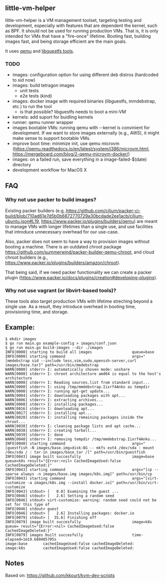 ##  little-vm-helper

little-vm-helper is a VM management toolset, targeting testing and development, especially with
features that are dependent the kernel, such as BPF. It should not be used for running production
VMs. That is, it is only intended for VMs that have a "fire-once" lifetime. Booting fast, building
images fast, and being storage efficient are the main goals.

It uses [qemu](https://www.qemu.org/) and [libguestfs tools](https://libguestfs.org/).

### TODO
 * images: configuration option for using different deb distros (hardcoded to sid now)
 * images: build tetragon images
     * unit tests
     * e2e tests (kind)
 * images: docker image with required binaries (libguestfs, mmdebstrap, etc.) to run the tool
    * is that possible? libguestfs needs to boot a mini-VM
 * kernels: add suport for buidling kernels
 * runner: qemu runner wrapper
 * images bootable VMs: running qemu with --kernel is convinient for
   development. If we want to store images externally (e.g., AWS), it might
   make sense to support bootable VMs.
 * improve boot time: minimize init, use qemu microvm
   (https://qemu.readthedocs.io/en/latest/system/i386/microvm.html,
   https://mergeboard.com/blog/2-qemu-microvm-docker/)
 * images: on a failed run, save everything in a image-failed-$(date) directory
 * development workflow for MacOS X

## FAQ

### Why not use packer to build images?

Existing packer builders
(e.g,.https://github.com/cilium/packer-ci-build/blob/710ad61e7d5b0b6872770729a30bcdade2ee1acb/cilium-ubuntu.json#L19,
https://www.packer.io/plugins/builders/qemu) are meant to manage VMs with
longer lifetimes than a single use, and use facilities that introduce unnecessary overhead for our use-case.

Also, packer does not seem to have a way to provision images without booting a
machine. There is an outdated chroot package
https://github.com/summerwind/packer-builder-qemu-chroot, and cloud chroot builders
(e.g., https://www.packer.io/plugins/builders/amazon/chroot).

That being said, if we need packer functionality we can create a packer plugin
(https://www.packer.io/docs/plugins/creation#developing-plugins).

### Why not use vagrant (or libvirt-based tools)?

These tools also target production VMs with lifetime streching beyond a single
use. As a result, they introduce overhead in booting time, provisioning time,
and storage.

## Example:


```
$ mkdir images
$ go run main.go example-config > images/conf.json
$ go run main.go build-images --dir ./images
INFO[0000] starting to build all images                  queue=base
INFO[0000] starting command                              args="[mmdebstrap sid --include less,vim,sudo,openssh-server,curl images/base.tar]" path=/usr/bin/mmdebstrap
WARN[0000] stderr> I: automatically chosen mode: unshare
WARN[0000] stderr> I: chroot architecture amd64 is equal to the host's architecture
WARN[0000] stderr> I: Reading sources.list from standard input...
WARN[0000] stderr> I: using /tmp/mmdebstrap.Iixrf4Anko as tempdir
WARN[0000] stderr> I: running apt-get update...
WARN[0004] stderr> I: downloading packages with apt...
WARN[0006] stderr> I: extracting archives...
WARN[0008] stderr> I: installing packages...
WARN[0016] stderr> I: downloading apt...
WARN[0017] stderr> I: installing apt...
WARN[0020] stderr> I: installing remaining packages inside the chroot...
WARN[0038] stderr> I: cleaning package lists and apt cache...
WARN[0038] stderr> I: creating tarball...
WARN[0039] stderr> I: done
WARN[0040] stderr> I: removing tempdir /tmp/mmdebstrap.Iixrf4Anko...
INFO[0040] starting command                              args="[guestfish -N images/base.img=disk:8G -- mkfs ext4 /dev/sda : mount /dev/sda / : tar-in images/base.tar /]" path=/usr/bin/guestfish
INFO[0043] image built succesfully                       image=base queue=k8s result="{Error:<nil> CachedImageUsed:false CachedImageDeleted:}"
INFO[0043] starting command                              args="[cp --sparse always -n images/base.img images/k8s.img]" path=/usr/bin/cp
INFO[0043] starting command                              args="[virt-customize -a images/k8s.img --install docker.io]" path=/usr/bin/virt-customize
INFO[0043] stdout> [   0.0] Examining the guest ...
INFO[0046] stdout> [   2.6] Setting a random seed
INFO[0046] stdout> virt-customize: warning: random seed could not be set for this type of
INFO[0046] stdout> guest
INFO[0046] stdout> [   2.6] Installing packages: docker.io
INFO[0079] stdout> [  35.6] Finishing off
INFO[0079] image built succesfully                       image=k8s queue= result="{Error:<nil> CachedImageUsed:false CachedImageDeleted:}"
INFO[0079] images built succesfully                      time-elapsed=1m19.680405705s
image:base       cachedImageUsed:false cachedImageDeleted:
image:k8s        cachedImageUsed:false cachedImageDeleted:
```

## Notes

Based on: https://github.com/kkourt/kvm-dev-scripts
